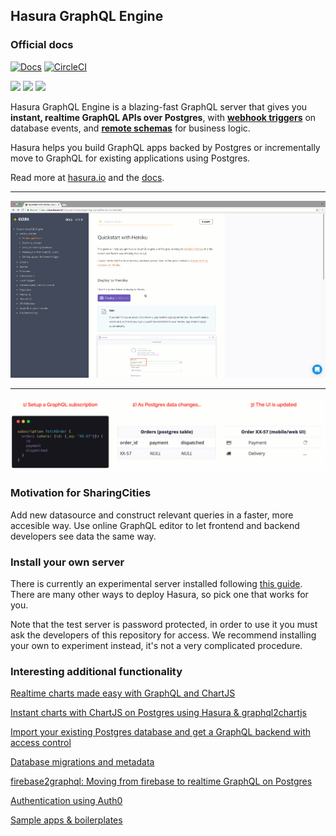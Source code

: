 ## Hasura GraphQL Engine

### Official docs

[![Docs](https://img.shields.io/badge/docs-v1.0-brightgreen.svg?style=flat)](https://docs.hasura.io)
[![CircleCI](https://circleci.com/gh/hasura/graphql-engine.svg?style=shield)](https://circleci.com/gh/hasura/graphql-engine)

<a href="https://discord.gg/vBPpJkS"><img src="https://img.shields.io/badge/chat-discord-brightgreen.svg?logo=discord&style=flat"></a>
<a href="https://twitter.com/intent/follow?screen_name=HasuraHQ"><img src="https://img.shields.io/badge/Follow-HasuraHQ-blue.svg?style=flat&logo=twitter"></a>
<a href="https://eepurl.com/dBUfJ5"><img src="https://img.shields.io/badge/newsletter-subscribe-yellow.svg?style=flat"></a>

Hasura GraphQL Engine is a blazing-fast GraphQL server that gives you **instant, realtime GraphQL APIs over Postgres**, with [**webhook triggers**](event-triggers.md) on database events, and [**remote schemas**](remote-schemas.md) for business logic.

Hasura helps you build GraphQL apps backed by Postgres or incrementally move to GraphQL for existing applications using Postgres.

Read more at [hasura.io](https://hasura.io) and the [docs](https://docs.hasura.io).

---

![Hasura GraphQL Engine Demo](assets/demo.gif)

---

![Hasura GraphQL Engine Realtime Demo](assets/realtime.gif)

### Motivation for SharingCities

Add new datasource and construct relevant queries in a faster, more accesible way. Use online GraphQL editor to let frontend and backend developers see data the same way.

### Install your own server

There is currently an experimental server installed following [this guide](https://docs.hasura.io/1.0/graphql/manual/guides/deployment/digital-ocean-one-click.html#hasura-graphql-engine-one-click-app-on-digitalocean-marketplace). There are many other ways to deploy Hasura, so pick one that works for you.

Note that the test server is password protected, in order to use it you must ask the developers of this repository for access. We recommend installing your own to experiment instead, it's not a very complicated procedure.

### Interesting additional functionality

[Realtime charts made easy with GraphQL and ChartJS](https://blog.hasura.io/graphql2chartjs-realtime-charts-made-easy-with-graphql-and-chartjs/)

[Instant charts with ChartJS on Postgres using Hasura & graphql2chartjs](https://www.youtube.com/watch?v=153iv1-qFuc)

[Import your existing Postgres database and get a GraphQL backend with access control](https://www.youtube.com/watch?time_continue=3&v=Tt3bLzNTork)

[Database migrations and metadata](https://docs.hasura.io/1.0/graphql/manual/migrations/index.html)

[firebase2graphql: Moving from firebase to realtime GraphQL on Postgres](https://blog.hasura.io/firebase2graphql-moving-from-firebase-to-realtime-graphql-on-postgres-4d36cb7f4eaf/)

[Authentication using Auth0](https://learn.hasura.io/graphql/hasura/authentication)

[Sample apps & boilerplates](https://docs.hasura.io/1.0/graphql/manual/guides/sample-apps/index.html)
